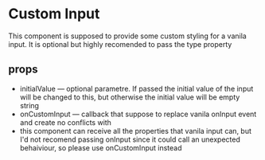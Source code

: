 # Custom Input

This component is supposed to provide some custom styling for a vanila input. It is optional but highly recomended to pass the type property

## props

- initialValue — optional parametre. If passed the initial value of the input will be changed to this, but otherwise the initial value will be empty string
- onCustomInput — callback that suppose to replace vanila onInput event and create no conflicts with
- this component can receive all the properties that vanila input can, but I'd not recomend passing onInput since it could call an unexpected behaiviour, so please use onCustomInput instead
